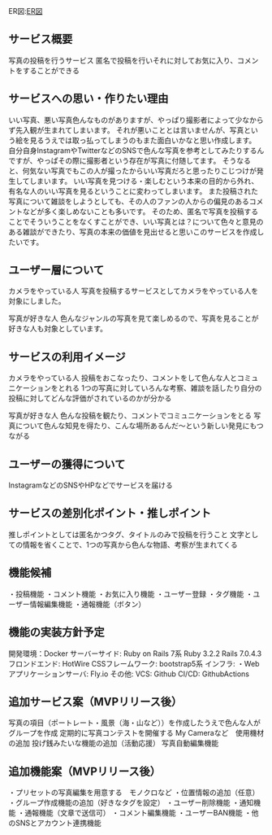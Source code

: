 

ER図:[ER図](https://drive.google.com/file/d/1cPbCE1JCDb4WdV2fsgifD5e1B5q2NYZr/view?usp=sharing)
## サービス概要
写真の投稿を行うサービス
匿名で投稿を行いそれに対してお気に入り、コメントをすることができる

## サービスへの思い・作りたい理由
いい写真、悪い写真色んなものがありますが、やっぱり撮影者によって少なからず先入観が生まれてしまいます。
それが悪いこととは言いませんが、写真という絵を見るうえでは取っ払ってしまうのもまた面白いかなと思い作成します。
自分自身InstagramやTwitterなどのSNSで色んな写真を参考としてみたりするんですが、やっぱその際に撮影者という存在が写真に付随してます。
そうなると、何気ない写真でもこの人が撮ったからいい写真だろと思ったりこじつけが発生してしまいます。
いい写真を見つける・楽しむという本来の目的から外れ、有名な人のいい写真を見るということに変わってしまいます。
また投稿された写真について雑談をしようとしても、その人のファンの人からの偏見のあるコメントなどが多く楽しめないことも多いです。
そのため、匿名で写真を投稿することでそういうことをなくすことができ、いい写真とは？について色々と意見のある雑談ができたり、写真の本来の価値を見出せると思いこのサービスを作成したいです。


## ユーザー層について
カメラをやっている人
写真を投稿するサービスとしてカメラをやっている人を対象にしました。

写真が好きな人
色んなジャンルの写真を見て楽しめるので、写真を見ることが好きな人も対象としています。

## サービスの利用イメージ
カメラをやっている人
投稿をおこなったり、コメントをして色んな人とコミュニケーションをとれる
1つの写真に対していろんな考察、雑談を話したり自分の投稿に対してどんな評価がされているのかが分かる

写真が好きな人
色んな投稿を観たり、コメントでコミュニケーションをとる
写真について色んな知見を得たり、こんな場所あるんだ～という新しい発見にもつながる


## ユーザーの獲得について
InstagramなどのSNSやHPなどでサービスを届ける

## サービスの差別化ポイント・推しポイント
推しポイントとしては匿名かつタグ、タイトルのみで投稿を行うこと
文字としての情報を省くことで、1つの写真から色んな物語、考察が生まれてくる

## 機能候補
・投稿機能
・コメント機能
・お気に入り機能
・ユーザー登録
・タグ機能
・ユーザー情報編集機能
・通報機能（ボタン）

## 機能の実装方針予定
開発環境：Docker
サーバーサイド: Ruby on Rails 7系
               Ruby 3.2.2 Rails 7.0.4.3
フロンドエンド: HotWire
CSSフレームワーク: bootstrap5系
インフラ:
・Webアプリケーションサーバ: Fly.io
その他:
VCS: Github
CI/CD: GithubActions


## 追加サービス案（MVPリリース後）
写真の項目（ポートレート・風景（海・山など））を作成したうえで色んな人がグループを作成
定期的に写真コンテストを開催する
My Cameraなど　使用機材の追加
投げ銭みたいな機能の追加（活動応援）
写真自動編集機能


## 追加機能案（MVPリリース後）
・プリセットの写真編集を用意する　モノクロなど
・位置情報の追加（任意）
・グループ作成機能の追加（好きなタグを設定）
・ユーザー削除機能
・通知機能
・通報機能（文章で送信可）
・コメント編集機能
・ユーザーBAN機能
・他のSNSとアカウント連携機能
